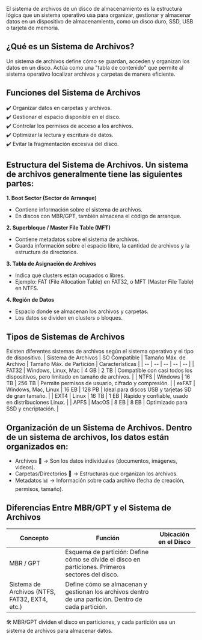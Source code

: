 El sistema de archivos de un disco de almacenamiento es la estructura lógica que un sistema operativo usa para organizar, gestionar y almacenar datos en un dispositivo de almacenamiento, como un disco duro, SSD, USB o tarjeta de memoria.

## ¿Qué es un Sistema de Archivos?
Un sistema de archivos define cómo se guardan, acceden y organizan los datos en un disco. Actúa como una "tabla de contenido" que permite al sistema operativo localizar archivos y carpetas de manera eficiente.

## Funciones del Sistema de Archivos
✔️ Organizar datos en carpetas y archivos.  
✔️ Gestionar el espacio disponible en el disco.  
✔️ Controlar los permisos de acceso a los archivos.  
✔️ Optimizar la lectura y escritura de datos.  
✔️ Evitar la fragmentación excesiva del disco.  

## Estructura del Sistema de Archivos. Un sistema de archivos generalmente tiene las siguientes partes:
**1. Boot Sector (Sector de Arranque)**
- Contiene información sobre el sistema de archivos.
- En discos con MBR/GPT, también almacena el código de arranque.

**2. Superbloque / Master File Table (MFT)**
- Contiene metadatos sobre el sistema de archivos.
- Guarda información sobre el espacio libre, la cantidad de archivos y la estructura de directorios.

**3. Tabla de Asignación de Archivos**
- Indica qué clusters están ocupados o libres.
- Ejemplo: FAT (File Allocation Table) en FAT32, o MFT (Master File Table) en NTFS.

**4. Región de Datos**
- Espacio donde se almacenan los archivos y carpetas.
- Los datos se dividen en clusters o bloques.

## Tipos de Sistemas de Archivos
Existen diferentes sistemas de archivos según el sistema operativo y el tipo de dispositivo.
| Sistema de Archivos	| SO Compatible	| Tamaño Máx. de Archivo	| Tamaño Máx. de Partición	| Características |
| -- | -- | -- | -- |  -- |
| FAT32		| Windows, Linux, Mac		| 4 GB		| 2 TB	| Compatible con casi todos los dispositivos, pero limitado en tamaño de archivos. |
| NTFS	| 	Windows		| 16 TB		| 256 TB	| Permite permisos de usuario, cifrado y compresión. |
| exFAT	| 	Windows, Mac, Linux	| 	16 EB	| 	128 PB	| Ideal para discos USB y tarjetas SD de gran tamaño. |
| EXT4	| 	Linux	| 	16 TB	| 	1 EB	| Rápido y confiable, usado en distribuciones Linux. |
| APFS	| 	MacOS	| 	8 EB	| 	8 EB	| Optimizado para SSD y encriptación. |


## Organización de un Sistema de Archivos. Dentro de un sistema de archivos, los datos están organizados en:
- Archivos 📄 → Son los datos individuales (documentos, imágenes, videos).
- Carpetas/Directorios 📂 → Estructuras que organizan los archivos.
- Metadatos 📊 → Información sobre cada archivo (fecha de creación, permisos, tamaño).

## Diferencias Entre MBR/GPT y el Sistema de Archivos
| Concepto |	Función |	Ubicación en el Disco |
| -- | -- | -- | 
| MBR / GPT | 	Esquema de partición: Define cómo se divide el disco en particiones.	Primeros sectores del disco. |
| Sistema de Archivos (NTFS, FAT32, EXT4, etc.) | 	Define cómo se almacenan y gestionan los archivos dentro de una partición.	Dentro de cada partición. |

🛠 MBR/GPT dividen el disco en particiones, y cada partición usa un sistema de archivos para almacenar datos.
